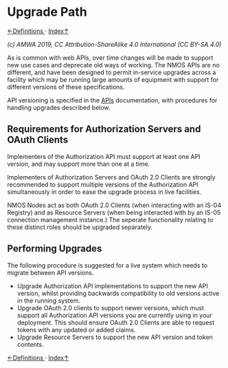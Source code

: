 # Upgrade Path

[←Definitions ](5.0._Definitions.md) · [ Index↑ ](..)

_(c) AMWA 2019, CC Attribution-ShareAlike 4.0 International (CC BY-SA 4.0)_

As is common with web APIs, over time changes will be made to support new use cases and deprecate old ways of working.
The NMOS APIs are no different, and have been designed to permit in-service upgrades across a facility which may be
running large amounts of equipment with support for different versions of these specifications.

API versioning is specified in the [APIs](2.0._APIs.md) documentation, with procedures for handling upgrades described
below.

## Requirements for Authorization Servers and OAuth Clients

Implementers of the Authorization API must support at least one API version, and may support more than one at a time.

Implementers of Authorization Servers and OAuth 2.0 Clients are strongly recommended to support multiple versions of the
Authorization API simultaneously in order to ease the upgrade process in live facilities.

NMOS Nodes act as both OAuth 2.0 Clients (when interacting with an IS-04 Registry) and as Resource Servers (when being
interacted with by an IS-05 connection management instance.) The seperate functionality relating to these distinct roles
should be upgraded separately.

## Performing Upgrades

The following procedure is suggested for a live system which needs to migrate between API versions.

*   Upgrade Authorization API implementations to support the new API version, whilst providing backwards compatibility
to old versions active in the running system.
*   Upgrade OAuth 2.0 clients to support newer versions, which must support all Authorization API versions you are
currently using in your deployment. This should ensure OAuth 2.0 Clients are able to request tokens with any updated or
added claims.
*   Upgrade Resource Servers to support the new API version and token contents.

[←Definitions ](5.0._Definitions.md) · [ Index↑ ](..)
